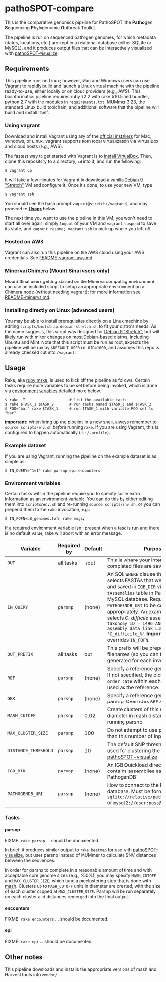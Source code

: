 # pathoSPOT-compare

This is the comparative genomics pipeline for PathoSPOT, the **Patho**gen **S**equencing **P**hylogenomic **O**utbreak **T**oolkit.

The pipeline is run on sequenced pathogen genomes, for which metadata (dates, locations, etc.) are kept in a relational database (either SQLite or MySQL), and it produces output files that can be interactively visualized with [pathoSPOT-visualize][].

[pathoSPOT-visualize]: https://github.com/powerpak/pathospot-visualize

## Requirements

This pipeline runs on Linux; however, Mac and Windows users can use [Vagrant][] to rapidly build and launch a Linux virtual machine with the pipeline ready-to-use, either locally or on cloud providers (e.g., AWS). This bioinformatics pipeline requires ruby ≥2.2 with rake ≥10.5 and bundler, python 2.7 with the modules in `requirements.txt`, [MUMmer][] 3.23, the standard Linux build toolchain, and additional software that the pipeline will build and install itself. 

[MUMmer]: http://mummer.sourceforge.net/

### Using vagrant

Download and install Vagrant using any of the [official installers][vagrant] for Mac, Windows, or Linux. Vagrant supports both local virtualization via VirtualBox and cloud hosts (e.g., AWS).

[vagrant]: https://www.vagrantup.com/downloads.html

The fastest way to get started with Vagrant is to [install VirtualBox][virtualbox]. Then, clone this repository to a directory, `cd` into it, and run the following:

    $ vagrant up

It will take a few minutes for Vagrant to download a vanilla [Debian 9 "Stretch"][deb] VM and configure it. Once it's done, to use your new VM, type

    $ vagrant ssh

You should see the bash prompt `vagrant@stretch:/vagrant$`, and may proceed to [**Usage**](#usage) below.

The next time you want to use the pipeline in this VM, you won't need to start all over again; simply `logout` of your VM and `vagrant suspend` to save its state, and `vagrant resume; vagrant ssh` to pick up where you left off.

[virtualbox]: https://www.virtualbox.org/wiki/Downloads
[deb]: https://www.debian.org/releases/stretch/

### Hosted on AWS

Vagrant can also run this pipeline on the AWS cloud using your AWS credentials. See [README-vagrant-aws.md](https://github.com/powerpak/pathospot-compare/blob/master/README-vagrant-aws.md).

### Minerva/Chimera (Mount Sinai users only)

Mount Sinai users getting started on the Minerva computing environment can use an included script to setup an appropriate environment on a Chimera node (without needing vagrant); for more information see [README-minerva.md](https://github.com/powerpak/pathospot-compare/blob/master/README-minerva.md).

### Installing directly on Linux (advanced users)

You may be able to install prerequisites directly on a Linux machine by editing `scripts/bootstrap.debian-stretch.sh` to fit your distro's needs. As the name suggests, this script was designed for [Debian 9 "Stretch"][deb], but will likely run with minor changes on most Debian-based distros, including Ubuntu and Mint. Note that this script must be run as root, expects the pipeline will be run by `$DEFAULT_USER` i.e. `UID=1000`, and assumes this repo is already checked out into `/vagrant`.

## Usage

Rake, aka [ruby make][], is used to kick off the pipeline as follows. Certain tasks require more variables to be set before being invoked, which is done via [environment variables](#environment-variables) detailed more below. 

    $ rake -T                    # list the available tasks
    $ rake $TASK_1 $TASK_2       # run tasks named $TASK_1 and $TASK_2
    $ FOO="bar" rake $TASK_1     # run $TASK_1 with variable FOO set to "bar"

**Important:** When firing up the pipeline in a new shell, always remember to `source scripts/env.sh` _before_ running `rake`. If you are using Vagrant, this is configured to happen automatically (in `~/.profile`).

[ruby make]: https://github.com/ruby/rake

### Example dataset

If you are using Vagrant, running the pipeline on the example dataset is as simple as:

    $ IN_QUERY="1=1" rake parsnp epi encounters

### Environment variables

Certain tasks within the pipeline require you to specify some extra information as an environment variable.  You can do this by either editing them into `scripts/env.sh` and re-running `source scripts/env.sh`, or you can prepend them to the `rake` invocation, e.g.:

    $ IN_FOFN=LB_genomes.fofn rake mugsy

If a required environment variable isn't present when a task is run and there is no default value, rake will abort with an error message.

Variable             | Required by                           | Default | Purpose
---------------------|---------------------------------------|---------|-----------------------------------
`OUT`                | all tasks                             | ./out   | This is where your interim and completed files are saved
`IN_QUERY`           | `parsnp`                              | (none)  | An SQL `WHERE` clause that dynamically selects FASTAs that were assembled and saved in `IGB_DIR` via a query to the `tAssemblies` table in PathogenDB's MySQL database. Requires `IGB_DIR` and `PATHOGENDB_URI` to be configured appropriately. An example usage that selects *C. difficile* assemblies would be `taxonomy_ID = 1496 AND assembly_data_link LIKE 'C_difficile_%'` **Important:** If set, this overrides `IN_FOFN`.
`OUT_PREFIX`         | all tasks                             | out     | This prefix will be prepended to output filenames (so you can track files generated for each invocation)
`REF`                | `parsnp`                              | (none)  | Specify a reference genome for parsnp. If not specified, the oldest genome by `order_date` within each mash cluster is used as the reference.
`GBK`                | `parsnp`                              | (none)  | Specify a reference genbank file for parsnp. Overrides `REF` above.
`MASH_CUTOFF`        | `parsnp`                              | 0.02    | Create clusters of this maximum diameter in mash distance units before running parsnp
`MAX_CLUSTER_SIZE`   | `parsnp`                              | 100     | Do not attempt to use parsnp on more than this number of input sequences
`DISTANCE_THRESHOLD` | `parsnp`                              | 10      | The default SNP threshold that will be used for clustering the heatmap in [pathoSPOT-visualize][]
`IGB_DIR`            | `parsnp`                              | (none)  | An IGB Quickload directory that contains assemblies saved into PathogenDB`
`PATHOGENDB_URI`     | `parsnp`                              | (none)  | How to connect to the PathogenDB database. Must be formatted as `sqlite://relative/path/to/pathogen.db` or `mysql2://user:pass@host/database`

### Tasks

#### parsnp

FIXME: `rake parsnp` ... should be documented.

In brief, it produces similar output to `rake heatmap` for use with [pathoSPOT-visualize][], but uses parsnp instead of MUMmer to calculate SNV distances between the sequences.

In order for parsnp to complete in a reasonable amount of time and with acceptable core genome sizes (e.g., >50%), you may specify `MASH_CUTOFF` and `MAX_CLUSTER_SIZE`, which tune a preclustering step that is done with [mash][]. Clusters up to `MASH_CUTOFF` units in diameter are created, with the size of each cluster capped at `MAX_CLUSTER_SIZE`. Parsnp will be run separately on each cluster and distances remerged into the final output.

[mash]: https://mash.readthedocs.io/en/latest/

#### encounters

FIXME: `rake encounters` ... should be documented.

#### epi

FIXME: `rake epi` ... should be documented.

## Other notes

This pipeline downloads and installs the appropriate versions of mash and HarvestTools into `vendor/`.
